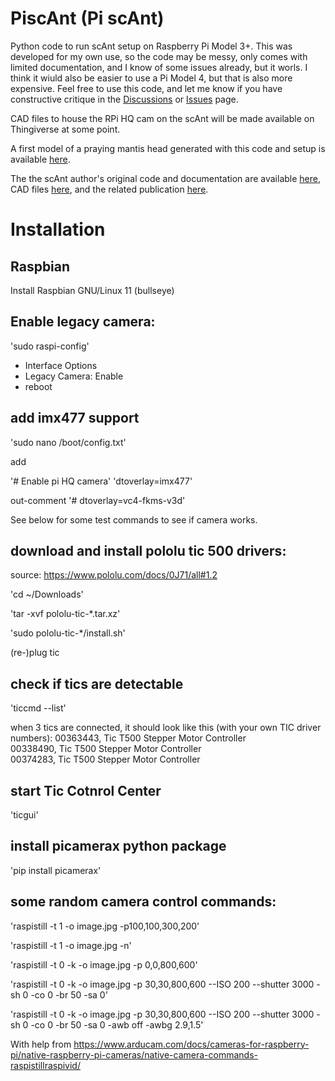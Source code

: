 # PiscAnt (Pi scAnt)
Python code to run scAnt setup on Raspberry Pi Model 3+. This was developed for my own use, so the code may be messy, only comes with limited documentation, and I know of some issues already, but it worls. I think it wiuld also be easier to use a Pi Model 4, but that is also more expensive. Feel free to use this code, and let me know if you have constructive critique in the [Discussions](https://github.com/Peter-T-Ruehr/PiscAnt/discussions) or [Issues](https://github.com/Peter-T-Ruehr/PiscAnt/issues) page.

CAD files to house the RPi HQ cam on the scAnt will be made available on Thingiverse at some point.

A first model of a praying mantis head generated with this code and setup is available [here](https://skfb.ly/ourV8).

The the scAnt author's original code and documentation are available [here](https://github.com/evo-biomech/scAnt), CAD files [here](https://www.thingiverse.com/thing:4694713), and the related publication [here](https://peerj.com/articles/11155/).

# Installation
## Raspbian
Install Raspbian GNU/Linux 11 (bullseye)

## Enable legacy camera:
'sudo raspi-config'
  * Interface Options
  * Legacy Camera: Enable
  * reboot
  
## add imx477 support
'sudo nano /boot/config.txt'

add

'# Enable pi HQ camera'
'dtoverlay=imx477'

out-comment
'# dtoverlay=vc4-fkms-v3d'

See below for some test commands to see if camera works.

## download and install pololu tic 500 drivers:
source: https://www.pololu.com/docs/0J71/all#1.2

'cd ~/Downloads'

'tar -xvf pololu-tic-*.tar.xz'

'sudo pololu-tic-*/install.sh'

(re-)plug tic

## check if tics are detectable
'ticcmd --list'

when 3 tics are connected, it should look like this (with your own TIC driver numbers):
00363443,         Tic T500 Stepper Motor Controller            
00338490,         Tic T500 Stepper Motor Controller            
00374283,         Tic T500 Stepper Motor Controller 

## start Tic Cotnrol Center
'ticgui'

## install picamerax python package
'pip install picamerax'

## some random camera control commands:
'raspistill -t 1 -o image.jpg -p100,100,300,200'

'raspistill -t 1 -o image.jpg -n'

'raspistill -t 0 -k -o image.jpg -p 0,0,800,600'

'raspistill -t 0 -k -o image.jpg -p 30,30,800,600 --ISO 200 --shutter 3000 -sh 0 -co 0 -br 50 -sa 0'

'raspistill -t 0 -k -o image.jpg -p 30,30,800,600 --ISO 200 --shutter 3000 -sh 0 -co 0 -br 50 -sa 0 -awb off -awbg 2.9,1.5'

With help from
https://www.arducam.com/docs/cameras-for-raspberry-pi/native-raspberry-pi-cameras/native-camera-commands-raspistillraspivid/

